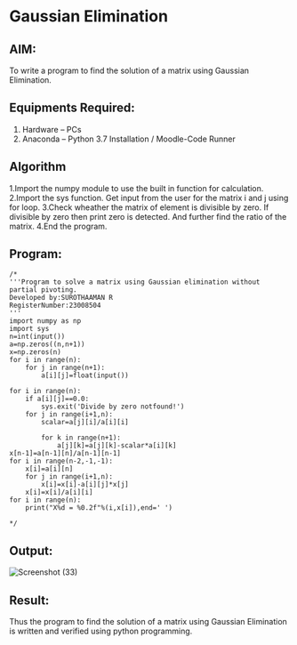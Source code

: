 # Gaussian Elimination

## AIM:
To write a program to find the solution of a matrix using Gaussian Elimination.

## Equipments Required:
1. Hardware – PCs
2. Anaconda – Python 3.7 Installation / Moodle-Code Runner

## Algorithm
1.Import the numpy module to use the built in function for calculation. 2.Import the sys function. Get input from the user for the matrix i and j using for loop. 3.Check wheather the matrix of element is divisible by zero. If divisible by zero then print zero is detected. And further find the ratio of the matrix. 4.End the program.

## Program:
```
/*
'''Program to solve a matrix using Gaussian elimination without partial pivoting.
Developed by:SUROTHAAMAN R
RegisterNumber:23008504
'''
import numpy as np
import sys
n=int(input())
a=np.zeros((n,n+1))
x=np.zeros(n)
for i in range(n):
    for j in range(n+1):
        a[i][j]=float(input())

for i in range(n):
    if a[i][j]==0.0:
        sys.exit('Divide by zero notfound!')
    for j in range(i+1,n):
        scalar=a[j][i]/a[i][i]
        
        for k in range(n+1):
            a[j][k]=a[j][k]-scalar*a[i][k]
x[n-1]=a[n-1][n]/a[n-1][n-1]
for i in range(n-2,-1,-1):
    x[i]=a[i][n]
    for j in range(i+1,n):
        x[i]=x[i]-a[i][j]*x[j]
    x[i]=x[i]/a[i][i]
for i in range(n):
    print("X%d = %0.2f"%(i,x[i]),end=' ')

*/
```

## Output:
![Screenshot (33)](https://github.com/surothaaman/Gaussian/assets/133313653/7acf25b0-f391-4495-be7d-d9c7873d872d)



## Result:
Thus the program to find the solution of a matrix using Gaussian Elimination is written and verified using python programming.

